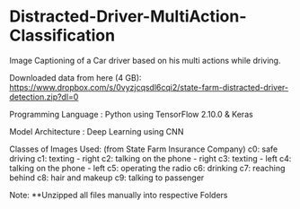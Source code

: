 # Distracted-Driver-MultiAction-Classification
Image Captioning of a Car driver based on his multi actions while driving.


Downloaded data from here (4 GB): https://www.dropbox.com/s/0vyzjcqsdl6cqi2/state-farm-distracted-driver-detection.zip?dl=0

Programming Language : Python using TensorFlow 2.10.0 & Keras

Model Architecture : Deep Learning using CNN

Classes of Images Used: (from State Farm Insurance Company)
c0: safe driving
c1: texting - right
c2: talking on the phone - right
c3: texting - left
c4: talking on the phone - left
c5: operating the radio
c6: drinking
c7: reaching behind
c8: hair and makeup
c9: talking to passenger

Note: **Unzipped all files manually into respective Folders
